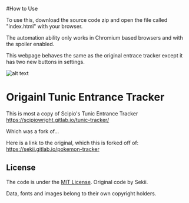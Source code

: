 #How to Use

To use this, download the source code zip and open the file called "index.html" with your browser.

The automation ability only works in Chromium based browsers and with the spoiler enabled.

This webpage behaves the same as the original entrace tracker except it has two new buttons in settings.

![alt text](https://github.com/anemily-machina/tunic-auto-er-tracker/blob/main/settings_menu.png?raw=true)

# Origainl Tunic Entrance Tracker

This is most a copy of Scipio's Tunic Entrance Tracker https://scipiowright.gitlab.io/tunic-tracker/

Which was a fork of...

Here is a link to the original, which this is forked off of:
https://sekii.gitlab.io/pokemon-tracker

## License
The code is under the [MIT License](code/LICENSE.txt). Original code by Sekii.

Data, fonts and images belong to their own copyright holders.
